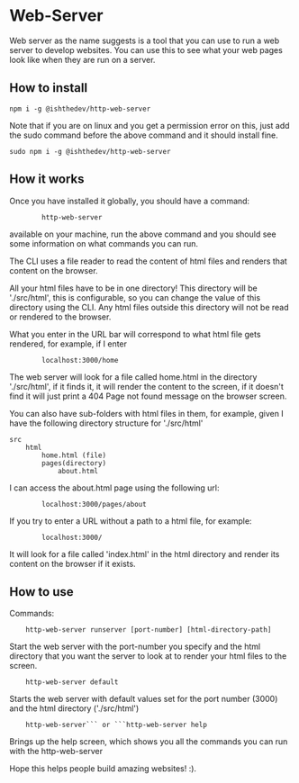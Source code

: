 # Web-Server

Web server as the name suggests is a tool that you can use to run a web server to develop websites. You can use this to see what your web pages look like when they are run on a server.

## How to install

```npm i -g @ishthedev/http-web-server```

Note that if you are on linux and you get a permission error on this, just add the sudo command before the above command and it should install fine. 

```sudo npm i -g @ishthedev/http-web-server```

## How it works

Once you have installed it globally, you should have a command:

            http-web-server

available on your machine, run the above command and you should see some information on what commands you can run.

The CLI uses a file reader to read the content of html files and renders that content on the browser. 

All your html files have to be in one directory! This directory will be './src/html', this is configurable, so you can change the value of this directory using the CLI. Any html files outside this directory will not be read or rendered to the browser.

What you enter in the URL bar will correspond to what html file gets rendered, for example, if I enter 

            localhost:3000/home

The web server will look for a file called home.html in the directory './src/html', if it finds it, it will render the content to the screen, if it doesn't find it will just print a 404 Page not found message on the browser screen.

You can also have sub-folders with html files in them, for example, given I have the following directory structure for './src/html'

    src
        html
            home.html (file)
            pages(directory)
                about.html


I can access the about.html page using the following url:

            localhost:3000/pages/about


If you try to enter a URL without a path to a html file, for example:

            localhost:3000/

It will look for a file called 'index.html' in the html directory and render its content on the browser if it exists.


## How to use

Commands:

        http-web-server runserver [port-number] [html-directory-path]


Start the web server with the port-number you specify and the html directory that you want the server to look at to render your html files to the screen.


        http-web-server default

Starts the web server with default values set for the port number (3000) and the html directory ('./src/html')


        http-web-server``` or ```http-web-server help

Brings up the help screen, which shows you all the commands you can run with the http-web-server


Hope this helps people build amazing websites! :).